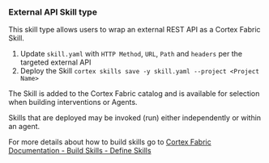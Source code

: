 ### External API Skill type

This skill type allows users to wrap an external REST API as a Cortex Fabric Skill.

1. Update `skill.yaml` with `HTTP Method`, `URL`, `Path` and `headers` per the targeted external API
2. Deploy the Skill `cortex skills save -y skill.yaml --project <Project Name>`

The Skill is added to the Cortex Fabric catalog and is available for selection when building interventions or Agents.

Skills that are deployed may be invoked (run) either independently or within an agent.

For more details about how to build skills go to [Cortex Fabric Documentation - Build Skills - Define Skills](https://cognitivescale.github.io/cortex-fabric/docs/build-skills/define-skills)
